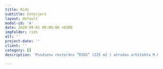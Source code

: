 ```yaml
---
title: Rids
subtitle: Interjers
layout: default
modal-id: '4'
date: 2020-09-01 00:00:00 +0300
imgFolder: rids
alt: ''
project-date: ''
client: ''
category: []
description: 'Pusdienu restorāns ”RIDS” (225 m2 ) atrodas arhitekta M.Gerkāna projektētajā bankas ēkā. Izstrādājot interjeru tika ņemti vērā fasādes un pasūtītāja Logo krāsu toņi (sarkans, dzeltens, oranžs), saspēlē ar balto un pelēko. Apvienots bankas oficiālais stils ar mājīgumu, ko akcentē riekstkoka finierējums mēbelēs. Īpaši izgatavots centrālais dekors ar augu motīviem. Tie turpinās ergonomiski izvietotajās „ēdienu salās”, kas regulē viesu plūsmu. Izmantoti augstvērtīgi interjera iekārtas elementi: gaismas ķermeņos, augu kastēs un plauktos ar putnu un augu motīviem. Interjeru atsvaidzina dažādie telpaugi. Plānojums sadalīts vairākās zonās – pusdienām, atpūtai  ar dīvāniem, apaļo un bāra  galdu  zonās.'

---
```

